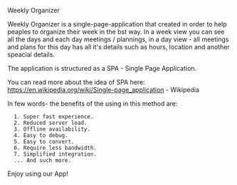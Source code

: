 Weekly Organizer

Weekly Organizer is a single-page-application that created in order to help peaples to organize their week in the bst way.
In a week view you can see all the days and each day meetings / plannings,
in a day view - all meetings and  plans for this day has all it's details such as hours, location and another speacial details.

The application is structured as a SPA - Single Page Application.

You can read more about the idea of SPA here: 
      https://en.wikipedia.org/wiki/Single-page_application - Wikipedia

In few words-  the benefits of the using in this method are:

      1. Super fast experience.
      2. Reduced server load. 
      3. Offline availability.
      4. Easy to debug. 
      5. Easy to convert. 
      6. Require less bandwidth.
      7. Simplified integration.
      ... And such more.


Enjoy using our App!
